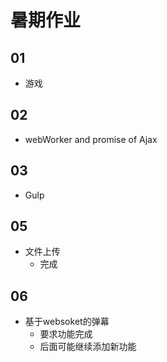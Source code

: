 # 暑期作业

## 01

* 游戏

## 02

* webWorker and promise of Ajax

## 03

* Gulp

## 05

* 文件上传
  * 完成


## 06

* 基于websoket的弹幕
  * 要求功能完成
  * 后面可能继续添加新功能